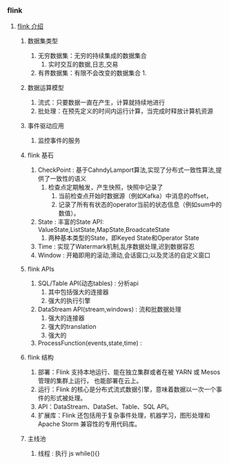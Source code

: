 ### flink 
1. [flink 介绍](https://mp.weixin.qq.com/s/M-XK0bEHdbVLtwtsRG_e8Q)
    1. 数据集类型
        1. 无穷数据集：无穷的持续集成的数据集合
            1. 实时交互的数据,日志,交易
        2. 有界数据集：有限不会改变的数据集合
            1. 
    2. 数据运算模型
        1. 流式：只要数据一直在产生，计算就持续地进行
        2. 批处理：在预先定义的时间内运行计算，当完成时释放计算机资源
    3. 事件驱动应用
        1. 监控事件的服务
    4. flink 基石
        1. CheckPoint : 基于CahndyLamport算法,实现了分布式一致性算法,提供了一致性的语义   
            1. 检查点定期触发，产生快照，快照中记录了
                1. 当前检查点开始时数据源（例如Kafka）中消息的offset，
                2. 记录了所有有状态的operator当前的状态信息（例如sum中的数值）。
        2. State : 丰富的State API: ValueState,ListState,MapState,BroadcateState
            1. 两种基本类型的State，即Keyed State和Operator State
        3. Time : 实现了Watermark机制,乱序数据处理,迟到数据容忍
        4. Window : 开箱即用的滚动,滑动,会话窗口;以及灵活的自定义窗口
    5. flink APIs
        1. SQL/Table API(动态tables) : 分析api
            1. 其中包括强大的连接器
            2. 强大的执行引擎
        2. DataStream API(stream,windows) : 流和批数据处理
            1. 强大的连接器
            2. 强大的translation
            3. 强大的
        3. ProcessFunction(events,state,time) : 
    6. flink 结构
        1. 部署：Flink 支持本地运行、能在独立集群或者在被 YARN 或 Mesos 管理的集群上运行， 也能部署在云上。
        2. 运行：Flink 的核心是分布式流式数据引擎，意味着数据以一次一个事件的形式被处理。
        3. API：DataStream、DataSet、Table、SQL API。
        4. 扩展库：Flink 还包括用于复杂事件处理，机器学习，图形处理和 Apache Storm 兼容性的专用代码库。

    1. 主线池
        1. 线程 : 执行      js   while(){}



